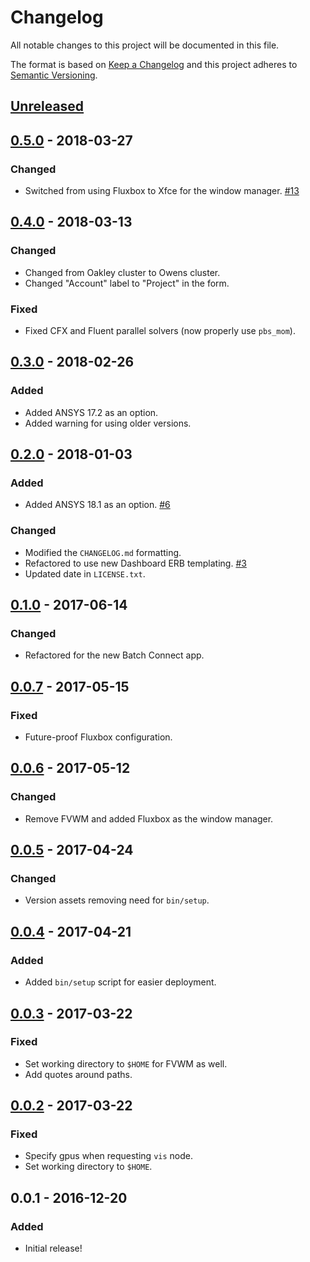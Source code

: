 # Changelog
All notable changes to this project will be documented in this file.

The format is based on [Keep a Changelog](http://keepachangelog.com/en/1.0.0/)
and this project adheres to [Semantic Versioning](http://semver.org/spec/v2.0.0.html).

## [Unreleased]

## [0.5.0] - 2018-03-27
### Changed
- Switched from using Fluxbox to Xfce for the window manager.
  [#13](https://github.com/OSC/bc_osc_ansys_workbench/issues/13)

## [0.4.0] - 2018-03-13
### Changed
- Changed from Oakley cluster to Owens cluster.
- Changed "Account" label to "Project" in the form.

### Fixed
- Fixed CFX and Fluent parallel solvers (now properly use `pbs_mom`).

## [0.3.0] - 2018-02-26
### Added
- Added ANSYS 17.2 as an option.
- Added warning for using older versions.

## [0.2.0] - 2018-01-03
### Added
- Added ANSYS 18.1 as an option.
  [#6](https://github.com/OSC/bc_osc_ansys_workbench/issues/6)

### Changed
- Modified the `CHANGELOG.md` formatting.
- Refactored to use new Dashboard ERB templating.
  [#3](https://github.com/OSC/bc_osc_ansys_workbench/issues/3)
- Updated date in `LICENSE.txt`.

## [0.1.0] - 2017-06-14
### Changed
- Refactored for the new Batch Connect app.

## [0.0.7] - 2017-05-15
### Fixed
- Future-proof Fluxbox configuration.

## [0.0.6] - 2017-05-12
### Changed
- Remove FVWM and added Fluxbox as the window manager.

## [0.0.5] - 2017-04-24
### Changed
- Version assets removing need for `bin/setup`.

## [0.0.4] - 2017-04-21
### Added
- Added `bin/setup` script for easier deployment.

## [0.0.3] - 2017-03-22
### Fixed
- Set working directory to `$HOME` for FVWM as well.
- Add quotes around paths.

## [0.0.2] - 2017-03-22
### Fixed
- Specify gpus when requesting `vis` node.
- Set working directory to `$HOME`.

## 0.0.1 - 2016-12-20
### Added
- Initial release!

[Unreleased]: https://github.com/OSC/bc_osc_ansys_workbench/compare/v0.5.0...HEAD
[0.5.0]: https://github.com/OSC/bc_osc_ansys_workbench/compare/v0.4.0...v0.5.0
[0.4.0]: https://github.com/OSC/bc_osc_ansys_workbench/compare/v0.3.0...v0.4.0
[0.3.0]: https://github.com/OSC/bc_osc_ansys_workbench/compare/v0.2.0...v0.3.0
[0.2.0]: https://github.com/OSC/bc_osc_ansys_workbench/compare/v0.1.0...v0.2.0
[0.1.0]: https://github.com/OSC/bc_osc_ansys_workbench/compare/v0.0.7...v0.1.0
[0.0.7]: https://github.com/OSC/bc_osc_ansys_workbench/compare/v0.0.6...v0.0.7
[0.0.6]: https://github.com/OSC/bc_osc_ansys_workbench/compare/v0.0.5...v0.0.6
[0.0.5]: https://github.com/OSC/bc_osc_ansys_workbench/compare/v0.0.4...v0.0.5
[0.0.4]: https://github.com/OSC/bc_osc_ansys_workbench/compare/v0.0.3...v0.0.4
[0.0.3]: https://github.com/OSC/bc_osc_ansys_workbench/compare/v0.0.2...v0.0.3
[0.0.2]: https://github.com/OSC/bc_osc_ansys_workbench/compare/v0.0.1...v0.0.2

